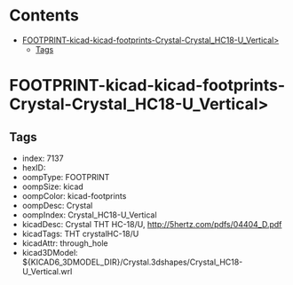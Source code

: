 



Contents
========

* [FOOTPRINT-kicad-kicad-footprints-Crystal-Crystal_HC18-U_Vertical>](#footprint-kicad-kicad-footprints-crystal-crystal_hc18-u_vertical)
	* [Tags](#tags)

# FOOTPRINT-kicad-kicad-footprints-Crystal-Crystal_HC18-U_Vertical>

## Tags

- index: 7137
- hexID: 
- oompType: FOOTPRINT
- oompSize: kicad
- oompColor: kicad-footprints
- oompDesc: Crystal
- oompIndex: Crystal_HC18-U_Vertical
- kicadDesc: Crystal THT HC-18/U, http://5hertz.com/pdfs/04404_D.pdf
- kicadTags: THT crystalHC-18/U
- kicadAttr: through_hole
- kicad3DModel: ${KICAD6_3DMODEL_DIR}/Crystal.3dshapes/Crystal_HC18-U_Vertical.wrl
